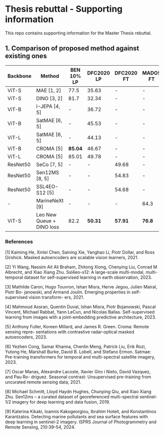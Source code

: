 # Thesis rebuttal - Supporting information
This repo contains supporting information for the Master Thesis rebuttal.

## 1. Comparison of proposed method against existing ones


| Backbone   | Method                  | BEN 10% LP | DFC2020 LP | DFC2020 FT | MADOS FT |
|------------|-------------------------|------------|------------|------------|----------|
| ViT-S      | MAE [1, 2]                    | 77.5       | 35.63      |       -     |    -      |
| ViT-S      | DINO [3, 2]                   | 81.7       | 32.34      |      -      |    -      |
| ViT-B      | I-JEPA [4, 5]                 |   -         | 36.72      |     -       |     -     |
| ViT-B      | SatMAE [6, 5]                  |   -         | 45.53      |     -       |      -    |
| ViT-L      | SatMAE [6, 5]                |   -         | 44.13      |     -       |      -    |
| ViT-B      | CROMA  [5]              | **85.04**  | 46.67      |       -     |     -     |
| ViT-L      | CROMA  [5]                | 85.01      | 49.78  |     -       |       -   |
| ResNet50   | SeCo  [7, 5]                  |     -       |     -       | 49.68      |   -       |
| ResNet50   | Sen12MS [8, 5]               |     -       |    -        | 54.83      |    -      |
| ResNet50   | SSL4EO-S12 [5]             |     -       |    -        | 54.68      |     -     |
| -         | MarineNeXt   [9]          |       -     |     -       |      -      | 64.3     |
| ViT-S      | Leo New Queue + DINO loss | 82.2 | **50.31**  | **57.91**  | **76.8** |

### References

[1] Kaiming He, Xinlei Chen, Saining Xie, Yanghao Li, Piotr Dollar, and Ross Girshick.
Masked autoencoders are scalable vision learners, 2021.

[2] Yi Wang, Nassim Ait Ali Braham, Zhitong Xiong, Chenying Liu, Conrad M Albrecht,
and Xiao Xiang Zhu. Ssl4eo-s12: A large-scale multi-modal, multi-temporal dataset for
self-supervised learning in earth observation, 2023.

[3] Mathilde Caron, Hugo Touvron, Ishan Misra, Herve Jegou, Julien Mairal, Piotr Bo-
janowski, and Armand Joulin. Emerging properties in self-supervised vision transform-
ers, 2021.

[4] Mahmoud Assran, Quentin Duval, Ishan Misra, Piotr Bojanowski, Pascal Vincent, Michael Rabbat, Yann LeCun, and Nicolas Ballas. Self-supervised learning from images with a joint-embedding predictive architecture, 2023. 

[5] Anthony Fuller, Koreen Millard, and James R. Green. Croma: Remote sensing repre-
sentations with contrastive radar-optical masked autoencoders, 2023.

[6] Yezhen Cong, Samar Khanna, Chenlin Meng, Patrick Liu, Erik Rozi, Yutong He, Marshall
Burke, David B. Lobell, and Stefano Ermon. Satmae: Pre-training transformers for
temporal and multi-spectral satellite imagery, 2023.

[7] Oscar Manas, Alexandre Lacoste, Xavier Giro i Nieto, David Vazquez, and Pau Ro-
driguez. Seasonal contrast: Unsupervised pre-training from uncurated remote sensing
data, 2021.

[8] Michael Schmitt, Lloyd Haydn Hughes, Chunping Qiu, and Xiao Xiang Zhu. Sen12ms
– a curated dataset of georeferenced multi-spectral sentinel-1/2 imagery for deep
learning and data fusion, 2019.

[9] Katerina Kikaki, Ioannis Kakogeorgiou, Ibrahim Hoteit, and Konstantinos Karantzalos.
Detecting marine pollutants and sea surface features with deep learning in sentinel-2
imagery. ISPRS Journal of Photogrammetry and Remote Sensing, 210:39–54, 2024.


